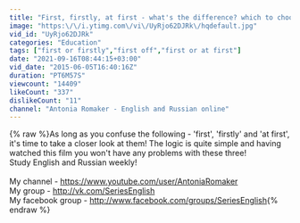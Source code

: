 ```yaml
---
title: "First, firstly, at first - what's the difference? which to choose?"
image: "https:\/\/i.ytimg.com\/vi\/UyRjo62DJRk\/hqdefault.jpg"
vid_id: "UyRjo62DJRk"
categories: "Education"
tags: ["first or firstly","first off","first or at first"]
date: "2021-09-16T08:44:15+03:00"
vid_date: "2015-06-05T16:40:16Z"
duration: "PT6M57S"
viewcount: "14409"
likeCount: "337"
dislikeCount: "11"
channel: "Antonia Romaker - English and Russian online"
---
```

{% raw %}As long as you confuse the following - 'first', 'firstly' and 'at first', it's time to take a closer look at them! The logic is quite simple and having watched this film you won't have any problems with these three!<br />Study English and Russian weekly!<br /><br />My channel - <a rel="nofollow" target="blank" href="https://www.youtube.com/user/AntoniaRomaker">https://www.youtube.com/user/AntoniaRomaker</a><br />My group - <a rel="nofollow" target="blank" href="http://vk.com/SeriesEnglish">http://vk.com/SeriesEnglish</a><br />My facebook group - <a rel="nofollow" target="blank" href="http://www.facebook.com/groups/SeriesEnglish">http://www.facebook.com/groups/SeriesEnglish</a>{% endraw %}
